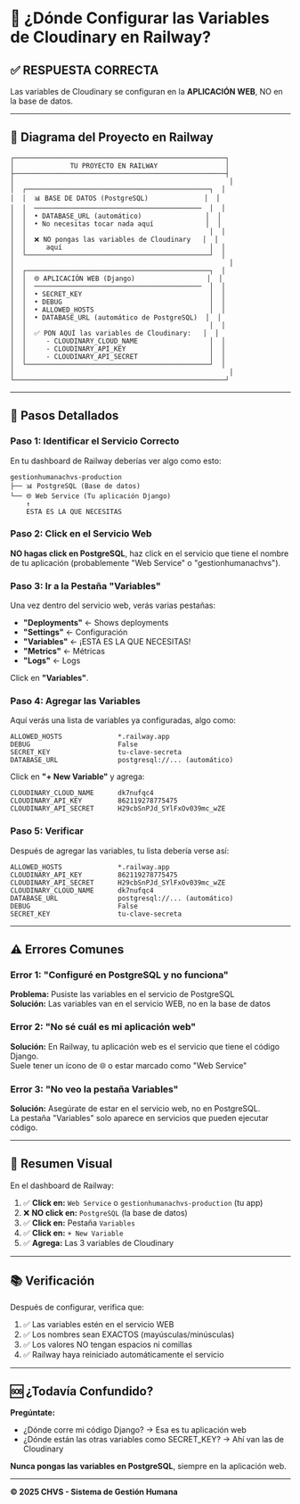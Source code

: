 # 📍 ¿Dónde Configurar las Variables de Cloudinary en Railway?

## ✅ RESPUESTA CORRECTA

Las variables de Cloudinary se configuran en la **APLICACIÓN WEB**, NO en la base de datos.

---

## 🎯 Diagrama del Proyecto en Railway

```
┌─────────────────────────────────────────────────────┐
│              TU PROYECTO EN RAILWAY                 │
├─────────────────────────────────────────────────────┤
│                                                      │
│  ┌──────────────────────────────────────────────┐  │
│  │  📊 BASE DE DATOS (PostgreSQL)              │  │
│  │  ──────────────────────────────────────────  │  │
│  │  • DATABASE_URL (automático)                │  │
│  │  • No necesitas tocar nada aquí             │  │
│  │                                              │  │
│  │  ❌ NO pongas las variables de Cloudinary   │  │
│  │     aquí                                     │  │
│  └──────────────────────────────────────────────┘  │
│                                                      │
│  ┌──────────────────────────────────────────────┐  │
│  │  🌐 APLICACIÓN WEB (Django)                  │  │
│  │  ──────────────────────────────────────────  │  │
│  │  • SECRET_KEY                                │  │
│  │  • DEBUG                                     │  │
│  │  • ALLOWED_HOSTS                             │  │
│  │  • DATABASE_URL (automático de PostgreSQL)  │  │
│  │                                              │  │
│  │  ✅ PON AQUÍ las variables de Cloudinary:   │  │
│  │     - CLOUDINARY_CLOUD_NAME                  │  │
│  │     - CLOUDINARY_API_KEY                     │  │
│  │     - CLOUDINARY_API_SECRET                  │  │
│  └──────────────────────────────────────────────┘  │
│                                                      │
└─────────────────────────────────────────────────────┘
```

---

## 📝 Pasos Detallados

### Paso 1: Identificar el Servicio Correcto

En tu dashboard de Railway deberías ver algo como esto:

```
gestionhumanachvs-production
├── 📊 PostgreSQL (Base de datos)
└── 🌐 Web Service (Tu aplicación Django)
    ↑
    ESTA ES LA QUE NECESITAS
```

### Paso 2: Click en el Servicio Web

**NO hagas click en PostgreSQL**, haz click en el servicio que tiene el nombre de tu aplicación (probablemente "Web Service" o "gestionhumanachvs").

### Paso 3: Ir a la Pestaña "Variables"

Una vez dentro del servicio web, verás varias pestañas:
- **"Deployments"** ← Shows deployments
- **"Settings"** ← Configuración
- **"Variables"** ← ¡ESTA ES LA QUE NECESITAS!
- **"Metrics"** ← Métricas
- **"Logs"** ← Logs

Click en **"Variables"**.

### Paso 4: Agregar las Variables

Aquí verás una lista de variables ya configuradas, algo como:

```
ALLOWED_HOSTS              *.railway.app
DEBUG                      False
SECRET_KEY                 tu-clave-secreta
DATABASE_URL               postgresql://... (automático)
```

Click en **"+ New Variable"** y agrega:

```
CLOUDINARY_CLOUD_NAME      dk7nufqc4
CLOUDINARY_API_KEY         862119278775475
CLOUDINARY_API_SECRET      H29cbSnPJd_SYlFxOv039mc_wZE
```

### Paso 5: Verificar

Después de agregar las variables, tu lista debería verse así:

```
ALLOWED_HOSTS              *.railway.app
CLOUDINARY_API_KEY         862119278775475
CLOUDINARY_API_SECRET      H29cbSnPJd_SYlFxOv039mc_wZE
CLOUDINARY_CLOUD_NAME      dk7nufqc4
DATABASE_URL               postgresql://... (automático)
DEBUG                      False
SECRET_KEY                 tu-clave-secreta
```

---

## ⚠️ Errores Comunes

### Error 1: "Configuré en PostgreSQL y no funciona"

**Problema:** Pusiste las variables en el servicio de PostgreSQL  
**Solución:** Las variables van en el servicio WEB, no en la base de datos

### Error 2: "No sé cuál es mi aplicación web"

**Solución:** En Railway, tu aplicación web es el servicio que tiene el código Django.  
Suele tener un ícono de 🌐 o estar marcado como "Web Service"

### Error 3: "No veo la pestaña Variables"

**Solución:** Asegúrate de estar en el servicio web, no en PostgreSQL.  
La pestaña "Variables" solo aparece en servicios que pueden ejecutar código.

---

## 🎯 Resumen Visual

En el dashboard de Railway:

1. ✅ **Click en:** `Web Service` o `gestionhumanachvs-production` (tu app)
2. ❌ **NO click en:** `PostgreSQL` (la base de datos)
3. ✅ **Click en:** Pestaña `Variables`
4. ✅ **Click en:** `+ New Variable`
5. ✅ **Agrega:** Las 3 variables de Cloudinary

---

## 📚 Verificación

Después de configurar, verifica que:

1. ✅ Las variables estén en el servicio WEB
2. ✅ Los nombres sean EXACTOS (mayúsculas/minúsculas)
3. ✅ Los valores NO tengan espacios ni comillas
4. ✅ Railway haya reiniciado automáticamente el servicio

---

## 🆘 ¿Todavía Confundido?

**Pregúntate:**
- ¿Dónde corre mi código Django? → Esa es tu aplicación web
- ¿Dónde están las otras variables como SECRET_KEY? → Ahí van las de Cloudinary

**Nunca pongas las variables en PostgreSQL**, siempre en la aplicación web.

---

**© 2025 CHVS - Sistema de Gestión Humana**

